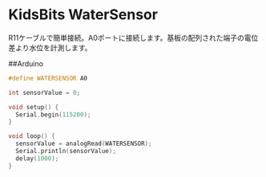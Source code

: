 # KidsBits WaterSensor

R11ケーブルで簡単接続。A0ポートに接続します。基板の配列された端子の電位差より水位を計測します。


##Arduino

```cpp
#define WATERSENSOR A0

int sensorValue = 0;

void setup() {
  Serial.begin(115200);
}

void loop() {
  sensorValue = analogRead(WATERSENSOR);
  Serial.println(sensorValue);
  delay(1000);
}


```
